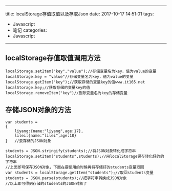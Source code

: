 
---
title: localStorage存值取值以及存取Json
date: 2017-10-17 14:51:01
tags:
- Javascript
- 笔记
categories: 
- Javascript
---


## localStorage存值取值调用方法
```
localStorage.setItem("key","value");//存储变量名为key，值为value的变量
localStorage.key = "value"//存储变量名为key，值为value的变量
localStorage.getItem("key");//获取存储的变量key的值www.it165.net
localStorage.key;//获取存储的变量key的值
localStorage.removeItem("key")//删除变量名为key的存储变量
```
## 存储JSON对象的方法
```
var students = 
{
    liyang:{name:"liyang",age:17},
    lilei:{name:"lilei",age:18}
}   //要存储的JSON对象

students = JSON.stringify(students);//将JSON对象转化成字符串
localStorage.setItem("students",students);//用localStorage保存转化好的的字符串
//上面即可保存JSON对象，下面在要使用的时候再将存储好的students变量取回
var students = localStorage.getItem("students");//取回students变量
students = JSON.parse(students);//把字符串转换成JSON对象
//以上即可得到存储的students的JSON对象了
```

